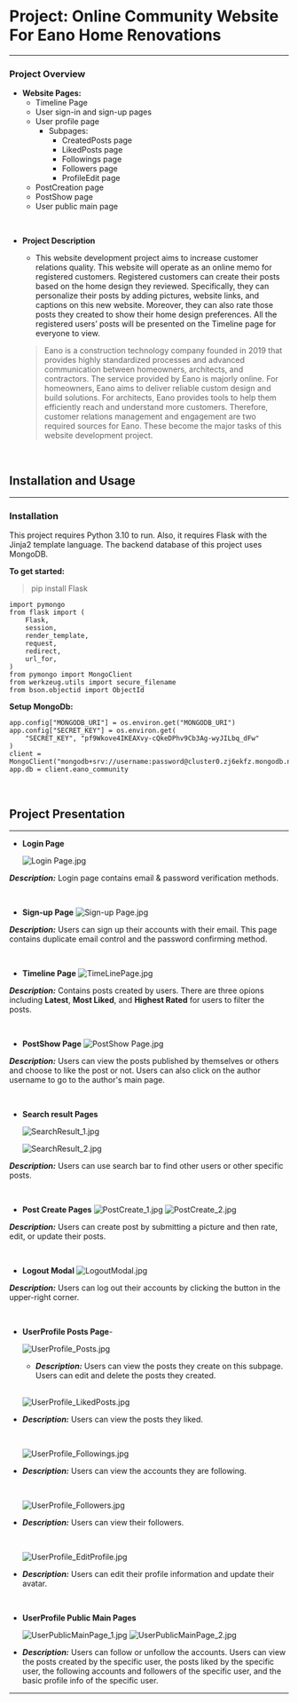 # Project: Online Community Website For Eano Home Renovations
______

### Project Overview
- **Website Pages:**
  - Timeline Page
  - User sign-in and sign-up pages
  - User profile page
    - Subpages:
      - CreatedPosts page
      - LikedPosts page
      - Followings page
      - Followers page
      - ProfileEdit page
  - PostCreation page
  - PostShow page
  - User public main page
  
<br/>

- **Project Description**

    - This website development project aims to increase customer relations quality. This website will operate as an
      online memo for registered customers. Registered customers can
      create their posts based on the home design they reviewed. Specifically, they can personalize their posts by
      adding pictures, website links, and captions on this new website. Moreover, they can also rate those posts they
      created to
      show their home design preferences. All the registered users’ posts will be presented on
      the Timeline page for everyone to view.

    > Eano is a construction technology company founded in 2019 that provides highly
      standardized processes and advanced communication between homeowners,
      architects, and contractors. The service provided by Eano is majorly online. For
      homeowners, Eano aims to deliver reliable custom design and build solutions. For
      architects, Eano provides tools to help them efficiently reach and understand more
      customers. Therefore, customer relations management and engagement are two
      required sources for Eano. These become the major tasks of this website development project.

  
<br/>

## Installation and Usage

----
### Installation

This project requires Python 3.10 to run. Also, it requires Flask with the Jinja2 template language. The backend database
of this project uses MongoDB. 

**To get started:**

>pip install Flask

    import pymongo
    from flask import (
        Flask,
        session,
        render_template,
        request,
        redirect,
        url_for,
    )
    from pymongo import MongoClient
    from werkzeug.utils import secure_filename
    from bson.objectid import ObjectId

**Setup MongoDb:**

    app.config["MONGODB_URI"] = os.environ.get("MONGODB_URI")
    app.config["SECRET_KEY"] = os.environ.get(
        "SECRET_KEY", "pf9Wkove4IKEAXvy-cQkeDPhv9Cb3Ag-wyJILbq_dFw"
    )
    client = MongoClient("mongodb+srv://username:password@cluster0.zj6ekfz.mongodb.net/xxx")
    app.db = client.eano_community



<br/>

## Project Presentation

---

- **Login Page**

    ![Login Page.jpg](static%2Fimg%2FprojectPresentation%2FLogin%20Page.jpg?raw=true)

_**Description:**_ Login page contains email & password verification methods. 


<br/>

- **Sign-up Page**
![Sign-up Page.jpg](static%2Fimg%2FprojectPresentation%2FSign-up%20Page.jpg?raw=true)

_**Description:**_ Users can sign up their accounts with their email. This page contains duplicate email control and the
password confirming method.

  
<br/>

- **Timeline Page**
![TimeLinePage.jpg](static%2Fimg%2FprojectPresentation%2FTimeLinePage.jpg?raw=true)

_**Description:**_ Contains posts created by users. There are three opions including **Latest**, **Most Liked**, and 
**Highest Rated** for users to filter the posts.


<br/>

- **PostShow Page**
![PostShow Page.jpg](static%2Fimg%2FprojectPresentation%2FPostShow%20Page.jpg?raw=true)

_**Description:**_ Users can view the posts published by themselves or others and choose to like the post or not. Users
can also click on the author username to go to the author's main page. 

  

<br/>

- **Search result Pages**

    ![SearchResult_1.jpg](static%2Fimg%2FprojectPresentation%2FSearchResult_1.jpg?raw=true)

    ![SearchResult_2.jpg](static%2Fimg%2FprojectPresentation%2FSearchResult_2.jpg?raw=true)

_**Description:**_ Users can use search bar to find other users or other specific posts.

   

<br/>

- **Post Create Pages**
![PostCreate_1.jpg](static%2Fimg%2FprojectPresentation%2FPostCreate_1.jpg)
![PostCreate_2.jpg](static%2Fimg%2FprojectPresentation%2FPostCreate_2.jpg)

_**Description:**_ Users can create post by submitting a picture and then rate, edit, or update their posts.

   

<br/>

- **Logout Modal**
![LogoutModal.jpg](static%2Fimg%2FprojectPresentation%2FLogoutModal.jpg)

_**Description:**_ Users can log out their accounts by clicking the button in the upper-right corner. 


<br/>

- **UserProfile Posts Page**- 

  ![UserProfile_Posts.jpg](static%2Fimg%2FprojectPresentation%2FUserProfile_Posts.jpg)

  - _**Description:**_ Users can view the posts they create on this subpage. Users can edit and delete the posts they created.

  <br/>
  
  ![UserProfile_LikedPosts.jpg](static%2Fimg%2FprojectPresentation%2FUserProfile_LikedPosts.jpg)

- _**Description:**_ Users can view the posts they liked.

  <br/>
  
  ![UserProfile_Followings.jpg](static%2Fimg%2FprojectPresentation%2FUserProfile_Followings.jpg)

- _**Description:**_ Users can view the accounts they are following.

  <br/>
  
  ![UserProfile_Followers.jpg](static%2Fimg%2FprojectPresentation%2FUserProfile_Followers.jpg)

- _**Description:**_ Users can view their followers.

  <br/>
  
  ![UserProfile_EditProfile.jpg](static%2Fimg%2FprojectPresentation%2FUserProfile_EditProfile.jpg)

- _**Description:**_ Users can edit their profile information and update their avatar.

  
  <br/>

- **UserProfile Public Main Pages** 

    ![UserPublicMainPage_1.jpg](static%2Fimg%2FprojectPresentation%2FUserPublicMainPage_1.jpg)
    ![UserPublicMainPage_2.jpg](static%2Fimg%2FprojectPresentation%2FUserPublicMainPage_2.jpg)

- _**Description:**_ Users can follow or unfollow the accounts. Users can view the posts created by the specific user, 
the posts liked by the specific user, the following accounts and followers of the specific user, and the basic profile info
of the specific user.

---
